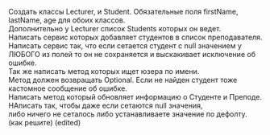 Создать классы Lecturer, и Student. Обязательные поля firstName, lastName, age для обоих классов. \
Дополнительно у Lecturer список Students которых он ведет. \
Написать сервис которых добавляет студентов в список преподавателя. \
Написать сервис так, что если сетается студент с null значением у ЛЮБОГО из полей то он не сохраняется и выскакивает исключение об ошибке. \
Так же написать метод которых ищет юзера по имени. \
Метод должен возвращать Optional. Если не найден студент тоже кастомное сообщение об ошибке.\
Написать метод который обновляет информацию о Студенте и Преподе. \
НАписать так, чтобы даже если сетаются null значения, \
либо ничего не сеталось либо устанавливаете значение по дефолту. (как решите) (edited) 